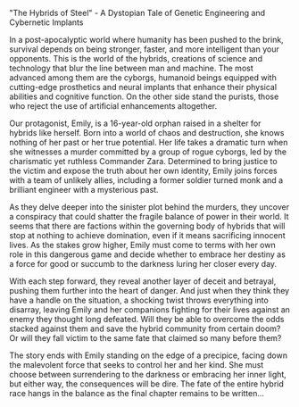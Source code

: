 "The Hybrids of Steel" - A Dystopian Tale of Genetic Engineering and Cybernetic Implants

In a post-apocalyptic world where humanity has been pushed to the brink, survival depends on being stronger, faster, and more intelligent than your opponents. This is the world of the hybrids, creations of science and technology that blur the line between man and machine. The most advanced among them are the cyborgs, humanoid beings equipped with cutting-edge prosthetics and neural implants that enhance their physical abilities and cognitive function. On the other side stand the purists, those who reject the use of artificial enhancements altogether.

Our protagonist, Emily, is a 16-year-old orphan raised in a shelter for hybrids like herself. Born into a world of chaos and destruction, she knows nothing of her past or her true potential. Her life takes a dramatic turn when she witnesses a murder committed by a group of rogue cyborgs, led by the charismatic yet ruthless Commander Zara. Determined to bring justice to the victim and expose the truth about her own identity, Emily joins forces with a team of unlikely allies, including a former soldier turned monk and a brilliant engineer with a mysterious past.

As they delve deeper into the sinister plot behind the murders, they uncover a conspiracy that could shatter the fragile balance of power in their world. It seems that there are factions within the governing body of hybrids that will stop at nothing to achieve domination, even if it means sacrificing innocent lives. As the stakes grow higher, Emily must come to terms with her own role in this dangerous game and decide whether to embrace her destiny as a force for good or succumb to the darkness luring her closer every day.

With each step forward, they reveal another layer of deceit and betrayal, pushing them further into the heart of danger. And just when they think they have a handle on the situation, a shocking twist throws everything into disarray, leaving Emily and her companions fighting for their lives against an enemy they thought long defeated. Will they be able to overcome the odds stacked against them and save the hybrid community from certain doom? Or will they fall victim to the same fate that claimed so many before them?

The story ends with Emily standing on the edge of a precipice, facing down the malevolent force that seeks to control her and her kind. She must choose between surrendering to the darkness or embracing her inner light, but either way, the consequences will be dire. The fate of the entire hybrid race hangs in the balance as the final chapter remains to be written...